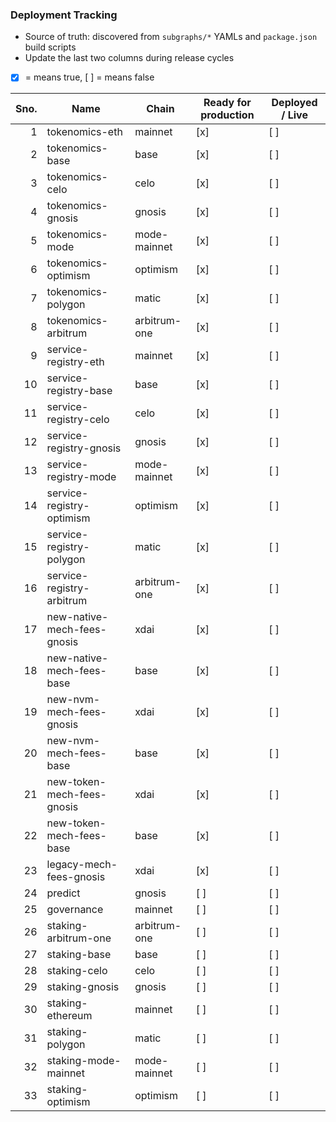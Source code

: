 ### Deployment Tracking

- Source of truth: discovered from `subgraphs/*` YAMLs and `package.json` build scripts
- Update the last two columns during release cycles
- [x] = means true, [ ] = means false

| Sno. | Name | Chain | Ready for production | Deployed / Live |
|---:|---|---|---|---|
| 1 | tokenomics-eth | mainnet | [x] | [ ] |
| 2 | tokenomics-base | base | [x] | [ ] |
| 3 | tokenomics-celo | celo | [x] | [ ] |
| 4 | tokenomics-gnosis | gnosis | [x] | [ ] |
| 5 | tokenomics-mode | mode-mainnet | [x] | [ ] |
| 6 | tokenomics-optimism | optimism | [x] | [ ] |
| 7 | tokenomics-polygon | matic | [x] | [ ] |
| 8 | tokenomics-arbitrum | arbitrum-one | [x] | [ ] |
| 9 | service-registry-eth | mainnet | [x] | [ ] |
| 10 | service-registry-base | base | [x] | [ ] |
| 11 | service-registry-celo | celo | [x] | [ ] |
| 12 | service-registry-gnosis | gnosis | [x] | [ ] |
| 13 | service-registry-mode | mode-mainnet | [x] | [ ] |
| 14 | service-registry-optimism | optimism | [x] | [ ] |
| 15 | service-registry-polygon | matic | [x] | [ ] |
| 16 | service-registry-arbitrum | arbitrum-one | [x] | [ ] |
| 17 | new-native-mech-fees-gnosis | xdai | [x] | [ ] |
| 18 | new-native-mech-fees-base | base | [x] | [ ] |
| 19 | new-nvm-mech-fees-gnosis | xdai | [x] | [ ] |
| 20 | new-nvm-mech-fees-base | base | [x] | [ ] |
| 21 | new-token-mech-fees-gnosis | xdai | [x] | [ ] |
| 22 | new-token-mech-fees-base | base | [x] | [ ] |
| 23 | legacy-mech-fees-gnosis | xdai | [x] | [ ] |
| 24 | predict | gnosis | [ ] | [ ] |
| 25 | governance | mainnet | [ ] | [ ] |
| 26 | staking-arbitrum-one | arbitrum-one | [ ] | [ ] |
| 27 | staking-base | base | [ ] | [ ] |
| 28 | staking-celo | celo | [ ] | [ ] |
| 29 | staking-gnosis | gnosis | [ ] | [ ] |
| 30 | staking-ethereum | mainnet | [ ] | [ ] |
| 31 | staking-polygon | matic | [ ] | [ ] |
| 32 | staking-mode-mainnet | mode-mainnet | [ ] | [ ] |
| 33 | staking-optimism | optimism | [ ] | [ ] | 